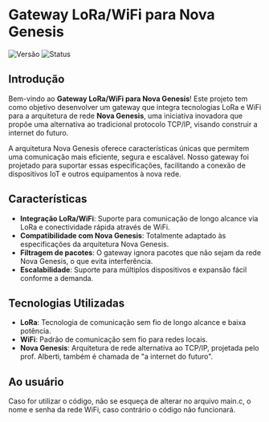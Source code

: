 # Gateway LoRa/WiFi para Nova Genesis

![Versão](https://img.shields.io/badge/versão-1.0.0-green.svg)
![Status](https://img.shields.io/badge/status-Em%20Desenvolvimento-yellow.svg)

## Introdução

Bem-vindo ao **Gateway LoRa/WiFi para Nova Genesis**! Este projeto tem como objetivo desenvolver um gateway que integra tecnologias LoRa e WiFi para a arquitetura de rede **Nova Genesis**, uma iniciativa inovadora que propõe uma alternativa ao tradicional protocolo TCP/IP, visando construir a internet do futuro.

A arquitetura Nova Genesis oferece características únicas que permitem uma comunicação mais eficiente, segura e escalável. Nosso gateway foi projetado para suportar essas especificações, facilitando a conexão de dispositivos IoT e outros equipamentos à nova rede.

## Características

- **Integração LoRa/WiFi**: Suporte para comunicação de longo alcance via LoRa e conectividade rápida através de WiFi.
- **Compatibilidade com Nova Genesis**: Totalmente adaptado às especificações da arquitetura Nova Genesis.
- **Filtragem de pacotes**: O gateway ignora pacotes que não sejam da rede Nova Genesis, o que evita interferência.
- **Escalabilidade**: Suporte para múltiplos dispositivos e expansão fácil conforme a demanda.

## Tecnologias Utilizadas

- **LoRa**: Tecnologia de comunicação sem fio de longo alcance e baixa potência.
- **WiFi**: Padrão de comunicação sem fio para redes locais.
- **Nova Genesis**: Arquitetura de rede alternativa ao TCP/IP, projetada pelo prof. Alberti, também é chamada de "a internet do futuro".

## Ao usuário

Caso for utilizar o código, não se esqueça de alterar no arquivo main.c, o nome e senha da rede WiFi, caso contrário o código não funcionará.
